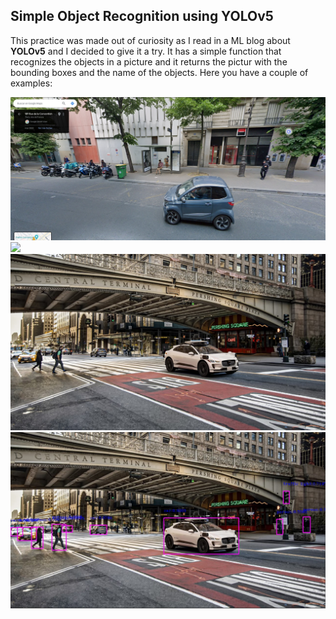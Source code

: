 ## Simple Object Recognition using YOLOv5

This practice was made out of curiosity as I read in a ML blog about **YOLOv5** and I decided to give it a try. It has a simple function that recognizes the objects in a picture and it returns the pictur with the bounding boxes and the name of the objects. Here you have a couple of examples:


<div style="display: flex;">
    <div style="flex: 1;">
        <img src="https://github.com/ivanpgdata/Exercises/blob/main/Object_Recog_ML/images/image3.jpg?raw=true?raw=true?raw=true" style="max-width: 100%;">
    </div;">
    
<div style="display: flex;">
    <div style="flex: 1;">
        <img src="https://github.com/ivanpgdata/Exercises/blob/main/Object_Recog_ML/images/image3_processed.jpg
?raw=true?raw=true?raw=true" style="max-width: 100%;">
    </div;">



<div style="display: flex;">
    <div style="flex: 1;">
        <img src="https://github.com/ivanpgdata/Exercises/blob/main/Object_Recog_ML/images/image2.jpg?raw=true" style="max-width: 100%;">
    </div;">
<div style="display: flex;">
    <div style="flex: 1;">
        <img src="https://github.com/ivanpgdata/Exercises/blob/main/Object_Recog_ML/images/image2_processed.jpg?raw=true?raw=true" style="max-width: 100%;">
    </div;">
